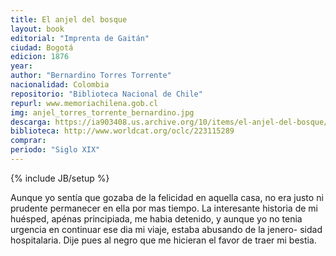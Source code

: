 ```yaml
---
title: El anjel del bosque
layout: book
editorial: "Imprenta de Gaitán"
ciudad: Bogotá
edicion: 1876
year: 
author: "Bernardino Torres Torrente"
nacionalidad: Colombia
repositorio: "Biblioteca Nacional de Chile"
repurl: www.memoriachilena.gob.cl
img: anjel_torres_torrente_bernardino.jpg
descarga: https://ia903408.us.archive.org/10/items/el-anjel-del-bosque/El%20anjel%20del%20bosque.pdf
biblioteca: http://www.worldcat.org/oclc/223115289
comprar: 
periodo: "Siglo XIX"
---
```

{% include JB/setup %}

Aunque yo sentía que gozaba de la felicidad en aquella casa, no era justo ni prudente permanecer en ella por mas tiempo. La interesante historia de mi huésped, apénas principiada, me habia detenido, y aunque yo no tenia urgencia en continuar ese dia mi viaje, estaba abusando de la jenero- sidad hospitalaria. Dije pues al negro que me hicieran el favor de traer mi bestia.
